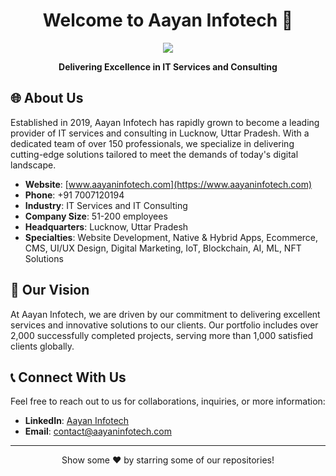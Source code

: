 <h1 align="center">Welcome to Aayan Infotech 👋</h1>

<p align="center">
  <img src="https://github.com/Aayan-infotech/Aayan-infotech/edit/main/aayan.jpeg/here" />
</p>

<p align="center">
  <b>Delivering Excellence in IT Services and Consulting</b>
</p>





## 🌐 About Us

Established in 2019, Aayan Infotech has rapidly grown to become a leading provider of IT services and consulting in Lucknow, Uttar Pradesh. With a dedicated team of over 150 professionals, we specialize in delivering cutting-edge solutions tailored to meet the demands of today's digital landscape.

- **Website**: [www.aayaninfotech.com](https://www.aayaninfotech.com)
- **Phone**: +91 7007120194
- **Industry**: IT Services and IT Consulting
- **Company Size**: 51-200 employees
- **Headquarters**: Lucknow, Uttar Pradesh
- **Specialties**: Website Development, Native & Hybrid Apps, Ecommerce, CMS, UI/UX Design, Digital Marketing, IoT, Blockchain, AI, ML, NFT Solutions

## 🚀 Our Vision

At Aayan Infotech, we are driven by our commitment to delivering excellent services and innovative solutions to our clients. Our portfolio includes over 2,000 successfully completed projects, serving more than 1,000 satisfied clients globally.

## 📞 Connect With Us

Feel free to reach out to us for collaborations, inquiries, or more information:

- **LinkedIn**: [Aayan Infotech](https://www.linkedin.com/company/aayan-infotech)
- **Email**: contact@aayaninfotech.com

---


<p align="center">
  Show some ❤️ by starring some of our repositories!
</p>
